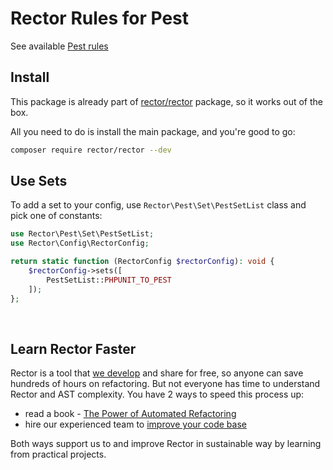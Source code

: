 # Rector Rules for Pest

See available [Pest rules](/docs/rector_rules_overview.md)

## Install

This package is already part of [rector/rector](http://github.com/rectorphp/rector) package, so it works out of the box.

All you need to do is install the main package, and you're good to go:

```bash
composer require rector/rector --dev
```

## Use Sets

To add a set to your config, use `Rector\Pest\Set\PestSetList` class and pick one of constants:

```php
use Rector\Pest\Set\PestSetList;
use Rector\Config\RectorConfig;

return static function (RectorConfig $rectorConfig): void {
    $rectorConfig->sets([
        PestSetList::PHPUNIT_TO_PEST
    ]);
};
```

<br>

## Learn Rector Faster

Rector is a tool that [we develop](https://getrector.org/) and share for free, so anyone can save hundreds of hours on refactoring. But not everyone has time to understand Rector and AST complexity. You have 2 ways to speed this process up:

* read a book - <a href="https://leanpub.com/rector-the-power-of-automated-refactoring">The Power of Automated Refactoring</a>
* hire our experienced team to <a href="https://getrector.org/contact">improve your code base</a>

Both ways support us to and improve Rector in sustainable way by learning from practical projects.
